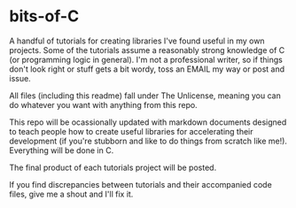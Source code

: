 # bits-of-C
A handful of tutorials for creating libraries I've found useful in my own projects.
Some of the tutorials assume a reasonably strong knowledge of C (or programming logic in general). I'm not a professional writer, so if things don't look right or stuff gets a bit wordy, toss an EMAIL my way or post and issue.

All files (including this readme) fall under The Unlicense, meaning you can do whatever you want with anything from this repo.

This repo will be ocassionally updated with markdown documents designed to teach people how to create useful libraries for accelerating their development (if you're stubborn and like to do things from scratch like me!). Everything will be done in C.

The final product of each tutorials project will be posted.

If you find discrepancies between tutorials and their accompanied code files, give me a shout and I'll fix it.
